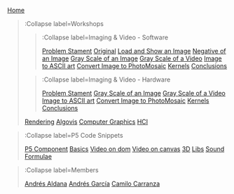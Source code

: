 [Home](/)

> :Collapse label=Workshops
> 
> > :Collapse label=Imaging & Video - Software
> >
> > [Problem Stament](/docs/workshops/problems_first_workshop)
> > [Original](/docs/workshops/imaging)
> > [Load and Show an Image](/docs/workshops/load_image)
> > [Negative of an Image](/docs/workshops/negative_image)
> > [Gray Scale of an Image](/docs/workshops/gray_scale_image)
> > [Gray Scale of a Video](/docs/workshops/gray_scale_video)
> > [Image to ASCII art](/docs/workshops/ascii_art_image)
> > [Convert Image to PhotoMosaic](/docs/workshops/image_photomosaic)
> > [Kernels](/docs/workshops/kernels)
> > [Conclusions](/docs/workshops/conclusions_w1)
>
> > :Collapse label=Imaging & Video - Hardware
> >
> > [Problem Stament](/docs/workshops/problems_hardware_workshop)
> > [Gray Scale of an Image](/docs/workshops/gray_scale_image_hardware)
> > [Gray Scale of a Video](/docs/workshops/gray_scale_video_hardware)
> > [Image to ASCII art](/docs/workshops/ascii_art_image)
> > [Convert Image to PhotoMosaic](/docs/workshops/image_photomosaic)
> > [Kernels](/docs/workshops/kernels_hardware)
> > [Conclusions](/docs/workshops/conclusions_hardware)
> 
> [Rendering](/docs/workshops/rendering)
> [Algovis](/docs/workshops/algovis)
> [Computer Graphics](/docs/workshops/cg)
> [HCI](/docs/workshops/hci)

> :Collapse label=P5 Code Snippets
> 
> [P5 Component](/docs/snippets/component)
> [Basics](/docs/snippets/basic)
> [Video on dom](/docs/snippets/video-dom)
> [Video on canvas](/docs/snippets/video-canvas)
> [3D](/docs/snippets/3d)
> [Libs](/docs/snippets/lib)
> [Sound](/docs/snippets/sound)
> [Formulae](/docs/snippets/formulae)

> :Collapse label=Members
> 
> [Andrés Aldana](/docs/members/andres-aldana)
> [Andrés García](/docs/members/andres-garcia)
> [Camilo Carranza](/docs/members/camilo-carranza)
